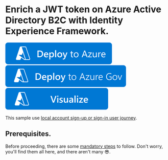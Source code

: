 # Enrich a JWT token on Azure Active Directory B2C with Identity Experience Framework.

[![Deploy To Azure](https://raw.githubusercontent.com/Azure/azure-quickstart-templates/master/1-CONTRIBUTION-GUIDE/images/deploytoazure.svg?sanitize=true)](https://portal.azure.com/#create/Microsoft.Template/uri/https%3A%2F%2Fraw.githubusercontent.com%2Fbinick%2Fsamples%2Fmaster%2Fsrc%2Fenrich-a-jwt-token-with-ief%2FazureDeploy.json)
[![Deploy To Azure Gov](https://raw.githubusercontent.com/Azure/azure-quickstart-templates/master/1-CONTRIBUTION-GUIDE/images/deploytoazuregov.svg?sanitize=true)](https://portal.azure.com/#create/Microsoft.Template/uri/https%3A%2F%2Fraw.githubusercontent.com%2Fbinick%2Fsamples%2Fmaster%2Fsrc%2Fenrich-a-jwt-token-with-ief%2FazureDeploy.json)
[![Visualize](https://raw.githubusercontent.com/Azure/azure-quickstart-templates/master/1-CONTRIBUTION-GUIDE/images/visualizebutton.svg?sanitize=true)](http://armviz.io/#/?load=https%3A%2F%2Fraw.githubusercontent.com%2Fbinick%2Fsamples%2Fmaster%2Fsrc%2Fenrich-a-jwt-token-with-ief%2FazureDeploy.json)

This sample use [local account sign-up or sign-in user journey](https://github.com/Azure-Samples/active-directory-b2c-custom-policy-starterpack/tree/63d382ae6cd78d2995a88653c7b7ed55876a8296/LocalAccounts#local-account-sign-up-or-sign-in-user-journey-overview).

## Prerequisites.

Before proceeding, there are some [mandatory steps](https://docs.microsoft.com/en-us/azure/active-directory-b2c/tutorial-create-user-flows?pivots=b2c-custom-policy#prerequisites) to follow. Don't worry, you'll find them all here, and there aren't many 😎.
